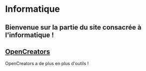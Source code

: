 # Informatique
## Bienvenue sur la partie du site consacrée à l'informatique !
## [OpenCreators](OpenCreators/)
OpenCreators a de plus en plus d'outils !<br>
